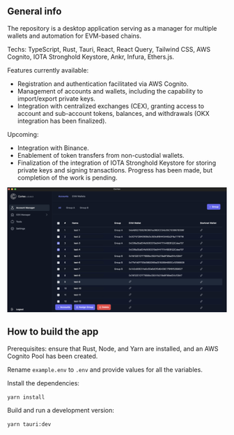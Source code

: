 ## General info

The repository is a desktop application serving as a manager for multiple wallets and automation for EVM-based chains.

Techs: TypeScript, Rust, Tauri, React, React Query, Tailwind CSS, AWS Cognito, IOTA Stronghold Keystore, Ankr, Infura, Ethers.js.

Features currently available:

- Registration and authentication facilitated via AWS Cognito.
- Management of accounts and wallets, including the capability to import/export private keys.
- Integration with centralized exchanges (CEX), granting access to account and sub-account tokens, balances, and withdrawals (OKX integration has been finalized).

Upcoming:

- Integration with Binance.
- Enablement of token transfers from non-custodial wallets.
- Finalization of the integration of IOTA Stronghold Keystore for storing private keys and signing transactions. Progress has been made, but completion of the work is pending.

<img src="https://raw.githubusercontent.com/vovacha/cortex/main/ui.png" alt="UI example">

## How to build the app

Prerequisites: ensure that Rust, Node, and Yarn are installed, and an AWS Cognito Pool has been created.

Rename `example.env` to `.env` and provide values for all the variables.

Install the dependencies:

`yarn install`

Build and run a development version:

`yarn tauri:dev`
